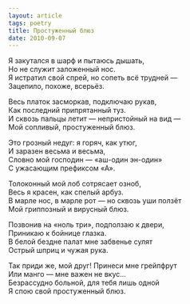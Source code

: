 ```yaml
---
layout: article
tags: poetry
title: Простуженный блюз
date: 2010-09-07
---
```


Я закутался в шарф и пытаюсь дышать,<br>
Но не служит заложенный нос.<br>
Я истратил свой спрей, но сопеть всё трудней —<br>
Зацепило, похоже, всерьёз.<br>

Весь платок засморкав, подключаю рукав,<br>
Как последний припрятанный туз.<br>
И сквозь пальцы летит — непристойный на вид —<br>
Мой сопливый, простуженный блюз.<br>

Это грозный недуг: я горяч, как утюг,<br>
И заразен весьма и весьма,<br>
Словно мой господин — «аш-один эн-один»<br>
С ужасающим префиксом «А».<br>

Толоконный мой лоб сотрясает озноб,<br>
Весь я красен, как спелый арбуз.<br>
В марле нос, в марле рот — но сквозь уши ползёт<br>
Мой гриппозный и вирусный блюз.<br>

Позвонив на «ноль три», подползаю к двери,<br>
Приникаю к бойнице глазка.<br>
В белой бездне палат мне забвенье сулят<br>
Острый шприц и чужая рука.<br>

Так приди же, мой друг! Принеси мне грейпфрут<br>
Или манго — мне важен не вкус...<br>
Безрассудно больной, для тебя лишь одной<br>
Я спою свой простуженный блюз.
